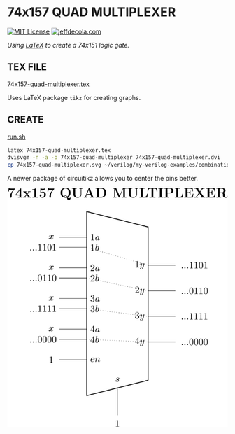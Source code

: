 # 74x157 QUAD MULTIPLEXER

[![MIT License](https://img.shields.io/:license-mit-blue.svg)](https://jeffdecola.mit-license.org)
[![jeffdecola.com](https://img.shields.io/badge/website-jeffdecola.com-blue)](https://jeffdecola.com)

_Using
[LaTeX](https://github.com/JeffDeCola/my-cheat-sheets/tree/master/software/development/languages/latex-cheat-sheet/)
to create a 74x151 logic gate._

## TEX FILE

[74x157-quad-multiplexer.tex](https://github.com/JeffDeCola/my-latex-renders/blob/master/mathematics/applied/electrical-engineering/combinational-logic/74x157-quad-multiplexer/74x157-quad-multiplexer.tex)

Uses LaTeX package `tikz` for creating graphs.

## CREATE

[run.sh](https://github.com/JeffDeCola/my-latex-renders/blob/master/mathematics/applied/electrical-engineering/combinational-logic/74x157-quad-multiplexer/run.sh)

```bash
latex 74x157-quad-multiplexer.tex
dvisvgm -n -a -o 74x157-quad-multiplexer 74x157-quad-multiplexer.dvi
cp 74x157-quad-multiplexer.svg ~/verilog/my-verilog-examples/combinational-logic/multiplexers-and-demultiplexers/jeff_74x157/svgs/.

```

A newer package of circuitikz allows you to center the pins better.

<p align="center">
    <img src="74x157-quad-multiplexer.svg"
    align="middle"
</p>
